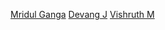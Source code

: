 [Mridul Ganga](https://github.com/mridulganga)
[Devang J](https://github.com/DevangJ)
[Vishruth M](https://github.com/vishruth24)
